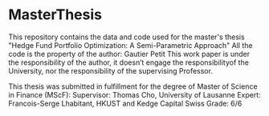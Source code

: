# MasterThesis

This repository contains the data and code used for the master's thesis "Hedge Fund Portfolio Optimization: A Semi-Parametric Approach"
All the code is the property of the author: Gautier Petit
This work paper is under the responsibility of the author, it doesn’t engage the responsibilityof the University, nor the responsibility of the supervising Professor.

This thesis was submitted in fulfillment for the degree of Master of Science in Finance (MScF):
Supervisor: Thomas Cho, University of Lausanne
Expert: Francois-Serge Lhabitant, HKUST and Kedge Capital
Swiss Grade: 6/6